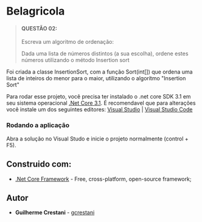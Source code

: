 # Belagricola

> #### QUESTÃO 02:
> Escreva um algoritmo de ordenação:
>
> Dada uma lista de números distintos (a sua escolha), ordene estes números utilizando o método Insertion sort

Foi criada a classe InsertionSort, com a função Sort(int[]) que ordena uma lista de inteiros do menor para o maior, utilizando o algorítmo "Insertion Sort"

Para rodar esse projeto, você precisa ter instalado o .net core SDK 3.1 em seu sistema operacional  [.Net Core 3.1](https://dotnet.microsoft.com/download/dotnet-core/3.1).
É recomendavel que para alterações você instale um dos seguintes editores:  [Visual Studio](https://visualstudio.microsoft.com/pt-br/vs/)  | [Visual Studio Code](https://code.visualstudio.com/download)

### Rodando a aplicação

Abra a solução no Visual Studo e inicie o projeto normalmente (control + F5).

## Construido com:

-   [.Net Core Framework](https://dotnet.microsoft.com/download/dotnet-core)  - Free, cross-platform, open-source framework;

## [](https://github.com/gcrestani/Resolutte#autor)Autor

-   **Guilherme Crestani**  -  [gcrestani](https://github.com/gcrestani/)
